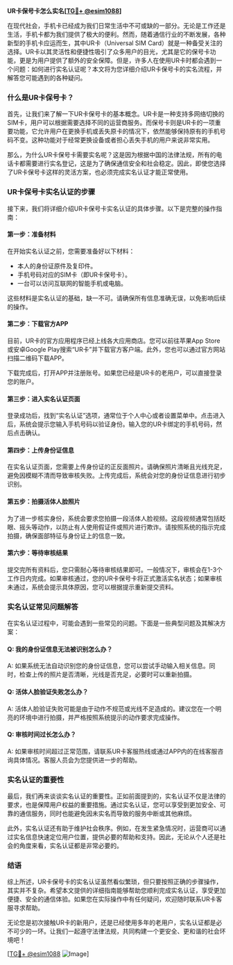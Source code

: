 **UR卡保号卡怎么实名[[TG💪+ @esim1088](https://t.me/s/esim1088)]**

在现代社会，手机卡已经成为我们日常生活中不可或缺的一部分。无论是工作还是生活，手机卡都为我们提供了极大的便利。然而，随着通信行业的不断发展，各种新型的手机卡应运而生，其中UR卡（Universal SIM Card）就是一种备受关注的选择。UR卡以其灵活性和便捷性吸引了众多用户的目光，尤其是它的保号卡功能，更是为用户提供了额外的安全保障。但是，许多人在使用UR卡时都会遇到一个问题：如何进行实名认证呢？本文将为您详细介绍UR卡保号卡的实名流程，并解答您可能遇到的各种疑问。

### 什么是UR卡保号卡？

首先，让我们来了解一下UR卡保号卡的基本概念。UR卡是一种支持多网络切换的SIM卡，用户可以根据需要选择不同的运营商服务。而保号卡则是UR卡的一项重要功能，它允许用户在更换手机或丢失原卡的情况下，依然能够保持原有的手机号码不变。这种功能对于经常更换设备或者担心丢失手机的用户来说非常实用。

那么，为什么UR卡保号卡需要实名呢？这是因为根据中国的法律法规，所有的电话卡都需要进行实名登记，这是为了确保通信安全和社会稳定。因此，即使您选择了UR卡保号卡这样的灵活方案，也必须完成实名认证才能正常使用。

### UR卡保号卡实名认证的步骤

接下来，我们将详细介绍UR卡保号卡实名认证的具体步骤。以下是完整的操作指南：

#### 第一步：准备材料

在开始实名认证之前，您需要准备好以下材料：
- 本人的身份证原件及复印件。
- 手机号码对应的SIM卡（即UR卡保号卡）。
- 一台可以访问互联网的智能手机或电脑。

这些材料是实名认证的基础，缺一不可。请确保所有信息准确无误，以免影响后续的操作。

#### 第二步：下载官方APP

目前，UR卡的官方应用程序已经上线各大应用商店。您可以前往苹果App Store或安卓Google Play搜索“UR卡”并下载官方客户端。此外，您也可以通过官方网站扫描二维码下载APP。

下载完成后，打开APP并注册账号。如果您已经是UR卡的老用户，可以直接登录您的账户。

#### 第三步：进入实名认证页面

登录成功后，找到“实名认证”选项，通常位于个人中心或者设置菜单中。点击进入后，系统会提示您输入手机号码以验证身份。输入您的UR卡绑定的手机号码，然后点击确认。

#### 第四步：上传身份证信息

在实名认证页面，您需要上传身份证的正反面照片。请确保照片清晰且光线充足，避免因模糊不清而导致审核失败。上传完成后，系统会对您的身份证信息进行初步识别。

#### 第五步：拍摄活体人脸照片

为了进一步核实身份，系统会要求您拍摄一段活体人脸视频。这段视频通常包括眨眼、摇头等动作，以防止有人使用假证件或照片进行欺诈。请按照系统的指示完成拍摄，确保面部特征与身份证上的信息一致。

#### 第六步：等待审核结果

提交完所有资料后，您只需耐心等待审核结果即可。一般情况下，审核会在1-3个工作日内完成。如果审核通过，您的UR卡保号卡将正式激活实名状态；如果审核未通过，系统会提示具体原因，您可以根据提示重新提交资料。

### 实名认证常见问题解答

在实名认证过程中，可能会遇到一些常见的问题。下面是一些典型问题及其解决方案：

#### Q: 我的身份证信息无法被识别怎么办？

A: 如果系统无法自动识别您的身份证信息，您可以尝试手动输入相关信息。同时，检查上传的照片是否清晰，光线是否充足，必要时可以重新拍摄。

#### Q: 活体人脸验证失败怎么办？

A: 活体人脸验证失败可能是由于动作不规范或光线不足造成的。建议您在一个明亮的环境中进行拍摄，并严格按照系统提示的动作要求完成操作。

#### Q: 审核时间过长怎么办？

A: 如果审核时间超过正常范围，请联系UR卡客服热线或通过APP内的在线客服咨询具体情况。客服人员会为您提供进一步的帮助。

### 实名认证的重要性

最后，我们再来谈谈实名认证的重要性。正如前面提到的，实名认证不仅是法律的要求，也是保障用户权益的重要措施。通过实名认证，您可以享受到更加安全、可靠的通信服务，同时也能避免因未实名而导致的服务中断或其他麻烦。

此外，实名认证还有助于维护社会秩序。例如，在发生紧急情况时，运营商可以通过实名信息快速定位用户位置，提供必要的帮助和支持。因此，无论从个人还是社会的角度来看，实名认证都是非常必要的。

### 结语

综上所述，UR卡保号卡的实名认证虽然看似繁琐，但只要按照正确的步骤操作，其实并不复杂。希望本文提供的详细指南能够帮助您顺利完成实名认证，享受更加便捷、安全的通信体验。如果您在实际操作中有任何疑问，欢迎随时联系UR卡客服寻求帮助。

无论您是初次接触UR卡的新用户，还是已经使用多年的老用户，实名认证都是必不可少的一环。让我们一起遵守法律法规，共同构建一个更安全、更和谐的社会环境吧！

[[TG💪+ @esim1088](https://t.me/s/esim1088) ![Image](https://i.postimg.cc/4NQfJmqS/Snipaste-2025-05-13-00-14-12.png)]